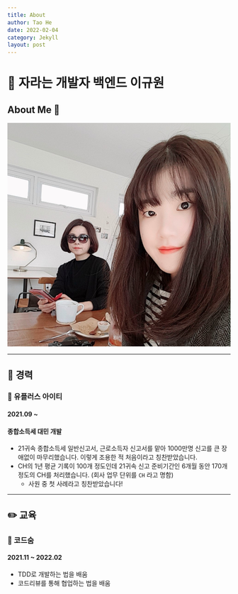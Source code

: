 ```yaml
---
title: About
author: Tao He
date: 2022-02-04
category: Jekyll
layout: post
---
```


# 🌱 자라는 개발자 백엔드 이규원
## About Me 👋

![프로필 사진](/assets/img/kyu.jpg)

---

## 🏃 경력 
### 📎 유플러스 아이티 
#### 2021.09 ~
#### 종합소득세 대민 개발 

* 21귀속 종합소득세 일반신고서, 근로소득자 신고서를 맡아 1000만명 신고를 큰 장애없이 마무리했습니다. 이렇게 조용한 적 처음이라고 칭찬받았습니다. 
* CH의 1년 평균 기록이 100개 정도인데 21귀속 신고 준비기간인 6개월 동안 170개 정도의 CH를 처리했습니다. (회사 업무 단위를 `CH` 라고 명함)
  * 사원 중 첫 사례라고 칭찬받았습니다! 

---

## ✏️ 교육
### 📎 코드숨
#### 2021.11 ~ 2022.02

* TDD로 개발하는 법을 배움
* 코드리뷰를 통해 협업하는 법을 배움
